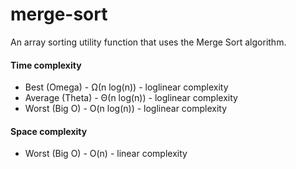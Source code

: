 # merge-sort
An array sorting utility function that uses the Merge Sort algorithm.

#### Time complexity

- Best (Omega) - Ω(n log(n)) - loglinear complexity
- Average (Theta) - Θ(n log(n)) - loglinear complexity
- Worst (Big O) - O(n log(n)) - loglinear complexity

#### Space complexity

- Worst (Big O) - O(n) - linear complexity

